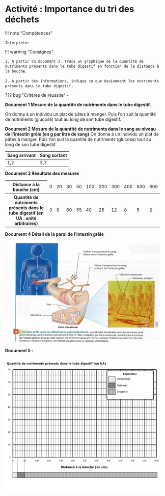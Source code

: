 # Activité : Importance du tri des déchets

!!! note "Compétences"

    Interpréter 

!!! warning "Consignes"

    1. À partir du document 3, trace un graphique de la quantité de nutriments présents dans le tube digestif en fonction de la distance à la bouche.

    2. À partir des informations, indique ce que deviennent les nutriments présents dans le tube digestif.

    
??? bug "Critères de réussite"
    - 



**Document 1 Mesure de la quantité de nutriments dans le tube digestif.**

On donne à un individu un plat de pâtes à manger. Puis l’on suit la quantité de nutriments (glucose) tout au long de son tube digestif.	 

**Document 2 Mesure de la quantité de nutriments dans le sang au niveau de l’intestin grêle (en g par litre de sang)**
On donne à un individu un plat de pâtes à manger. Puis l’on suit la quantité de nutriments (glucose) tout au long de son tube digestif.	 	 	 	

| Sang arrivant | Sang sortant |
|---|---|
| 1,2 | 3,7 |





**Document 3 Résultats des mesures**
<table>
<thead>
  <tr>
    <th> Distance à la bouche (cm) </th>
    <td> 0 </td>
    <td> 20 </td>
    <td> 30 </td>
    <td> 50 </td>
    <td> 100 </td>
    <td> 200 </td>
    <td> 300 </td>
    <td> 400 </td>
    <td> 500 </td>
    <td> 600 </td>
  </tr>
</thead>
<tbody>
  <tr>
    <th> Quantité de nutriments présents dans le tube digestif (en UA : unité arbitraires) </th>
    <td> 0 </td>
    <td> 0 </td>
    <td> 60 </td>
    <td> 55 </td>
    <td> 40 </td>
    <td> 25 </td>
    <td> 12 </td>
    <td> 8 </td>
    <td> 5 </td>
    <td> 2 </td>
  </tr>
</tbody>
</table>




**Document 4 Détail de la paroi de l’intestin grêle**

![alt text](image.png)



**Document 5 :**
![alt text](image-1.png)



























